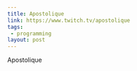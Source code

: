 ```yaml
---
title: Apostolique
link: https://www.twitch.tv/apostolique
tags:
 - programming
layout: post
---
```


Apostolique

